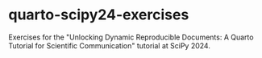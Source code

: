 # quarto-scipy24-exercises
Exercises for the "Unlocking Dynamic Reproducible Documents: A Quarto Tutorial for Scientific Communication" tutorial at SciPy 2024.
